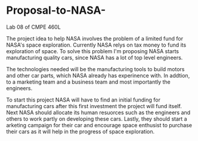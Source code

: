 # Proposal-to-NASA-
Lab 08 of CMPE 460L

The project idea to help NASA involves the problem of a limited fund for NASA's space exploration. Currently NASA relys on tax money to fund its exploration of space. 
To solve this problem I'm proposing NASA starts manufacturing quality cars, since NASA has a lot of top level engineers. 

The technologies needed will be the manufacturing tools to build motors and other car parts, which NASA already has experinence with. In addtion, to a marketing team and a business team and most importantly the engineers.

To start this project NASA will have to find an initial funding for manufacturing cars after this first investment the project will fund itself.
Next NASA should allocate its human resuorces such as the engineers and others to work partly on developing these cars. 
Lastly, they should start a arketing campaign for their car and encourage space enthusist to purchase their cars as it will help in the progress of space exploration.
